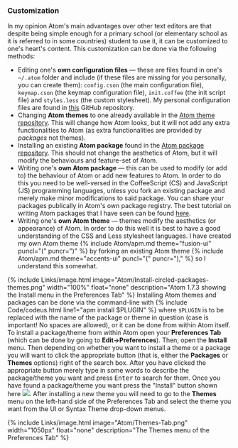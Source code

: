 ### Customization
In my opinion Atom's main advantages over other text editors are that despite being simple enough for a primary school (or elementary school as it is referred to in some countries) student to use it, it can be customized to one's heart's content. This customization can be done via the following methods:

* Editing one's **own configuration files** &mdash; these are files found in one's `~/.atom` folder and include (if these files are missing for you personally, you can create them): `config.cson` (the main configuration file), `keymap.cson` (the keymap configuration file), `init.coffee` (the init script file) and `styles.less` (the custom stylesheet). My personal configuration files are found in [this](https://github.com/fusion809/atom) GitHub repository.
* Changing **Atom themes** to one already available in the [Atom theme repository](https://atom.io/themes). This will change how Atom looks, but it will not add any extra functionalities to Atom (as extra functionalities are provided by *packages* not themes).
* Installing an existing **Atom package** found in the [Atom package repository](https://atom.io/packages). This should not change the aesthetics of Atom, but it will modify the behaviours and feature-set of Atom.
* Writing one's **own Atom package** &mdash; this can be used to modify (or add to) the behaviour of Atom or add new features to Atom. In order to do this you need to be well-versed in the CoffeeScript (CS) and JavaScript (JS) programming languages, unless you fork an existing package and merely make minor modifications to said package. You can share your packages publically in Atom's own package registry. The best tutorial on writing Atom packages that I have seen can be found [here](http://www.sitepoint.com/how-to-write-a-syntax-highlighting-package-for-atom/).
* Writing one's **own Atom theme** &mdash; themes modify the aesthetics (or appearance) of Atom. In order to do this well it is best to have a good understanding of the CSS and Less stylesheet languages. I have created my own Atom theme {% include Atom/apm.md theme="fusion-ui" puncl="(" puncr=")" %} by forking an existing Atom theme {% include Atom/apm.md theme="accents-ui" puncl="(" puncr=")," %} so I understand this somewhat.

{% include Links/image.html image="Atom/Install-circled-packages-themes.png" width="100%" float="none" description="Atom 1.7.3 showing the Install menu in the Preferences Tab" %}
Installing Atom themes and packages can be done via the command-line with {% include Code/codeus.html line1="apm install $PLUGIN" %} where `$PLUGIN` is to be replaced with the name of the package or theme in question (case is important! No spaces are allowed), or it can be done from within Atom itself. To install a package/theme from within Atom open your **Preferences Tab** (which can be done by going to **Edit&rarr;Preferences**). Then, open the **Install** menu. Then depending on whether you want to install a theme or a package you will want to click the appropriate button (that is, either the **Packages** or **Themes** options) right of the search box. After you have clicked the appropriate button merely type in some words to describe the package/theme you want and press <kbd>Enter</kbd> to search for them. Once you have found a package/theme you want press the "Install" button shown here <img src="https://fusion809.github.io/images/Atom/Install-Button.png"/>. After installing a new theme you will need to go to the **Themes** menu on the left-hand side of the Preferences Tab and select the theme you want from the UI or Syntax Theme drop-down menus.

{% include Links/image.html image="Atom/Themes-Tab.png" width="1050px" float="none" description="The Themes menu of the Preferences Tab" %}
